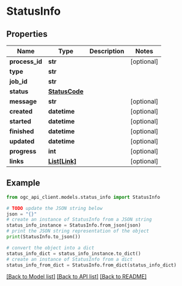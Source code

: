 # StatusInfo


## Properties

Name | Type | Description | Notes
------------ | ------------- | ------------- | -------------
**process_id** | **str** |  | [optional] 
**type** | **str** |  | 
**job_id** | **str** |  | 
**status** | [**StatusCode**](StatusCode.md) |  | 
**message** | **str** |  | [optional] 
**created** | **datetime** |  | [optional] 
**started** | **datetime** |  | [optional] 
**finished** | **datetime** |  | [optional] 
**updated** | **datetime** |  | [optional] 
**progress** | **int** |  | [optional] 
**links** | [**List[Link]**](Link.md) |  | [optional] 

## Example

```python
from ogc_api_client.models.status_info import StatusInfo

# TODO update the JSON string below
json = "{}"
# create an instance of StatusInfo from a JSON string
status_info_instance = StatusInfo.from_json(json)
# print the JSON string representation of the object
print(StatusInfo.to_json())

# convert the object into a dict
status_info_dict = status_info_instance.to_dict()
# create an instance of StatusInfo from a dict
status_info_from_dict = StatusInfo.from_dict(status_info_dict)
```
[[Back to Model list]](../README.md#documentation-for-models) [[Back to API list]](../README.md#documentation-for-api-endpoints) [[Back to README]](../README.md)


